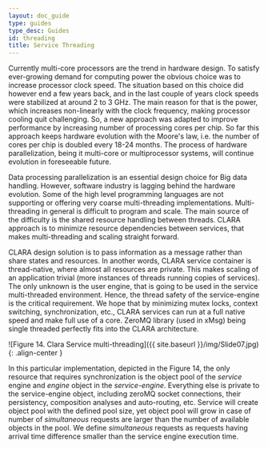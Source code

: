 ```yaml
---
layout: doc_guide
type: guides
type_desc: Guides
id: threading
title: Service Threading
---
```


Currently multi-core processors are the trend in hardware design.
To satisfy ever-growing demand for computing power
the obvious choice was to increase processor clock speed.
The situation based on this choice did however end a few years back,
and in the last couple of years clock speeds were stabilized at around 2 to 3 GHz.
The main reason for that is the power,
which increases non-linearly with the clock frequency,
making processor cooling quit challenging.
So, a new approach was adapted to improve performance
by increasing number of processing cores per chip.
So far this approach keeps hardware evolution with the Moore's law,
i.e. the number of cores per chip is doubled every 18-24 months.
The process of hardware parallelization,
being it multi-core or multiprocessor systems,
will continue evolution in foreseeable future.

Data processing parallelization is an essential design choice for Big data handling.
However, software industry is lagging behind the hardware evolution.
Some of the high level programming languages are not supporting
or offering very coarse multi-threading implementations.
Multi-threading in general is difficult to program and scale.
The main source of the difficulty is the shared resource handling between threads.
CLARA approach is to minimize resource dependencies between services,
that makes multi-threading and scaling straight forward.

CLARA design solution is to pass information as a message
rather than share states and resources.
In another words, CLARA service container is thread-native,
where almost all resources are private.
This makes scaling of an application trivial
(more instances of threads running copies of services).
The only unknown is the user engine,
that is going to be used in the service multi-threaded environment.
Hence, the thread safety of the service-engine is the critical requirement.
We hope that by minimizing mutex locks, context switching, synchronization, etc.,
CLARA services can run at a full native speed and make full use of a core.
ZeroMQ library (used in xMsg) being single threaded
perfectly fits into the CLARA architecture.

![Figure 14. Clara Service multi-threading]({{ site.baseurl }}/img/Slide07.jpg){: .align-center }

In this particular implementation, depicted in the Figure 14,
the only resource that requires synchronization
is the object pool of the *service* engine and *engine* object in the *service-engine*.
Everything else is private to the service-engine object,
including zeroMQ socket connections, their persistency,
composition analyses and auto-routing, etc.
Service will create object pool with the defined pool size,
yet object pool will grow in case of number of *simultaneous* requests
are larger than the number of available objects in the pool.
We define *simultaneous* requests as requests having arrival time difference
smaller than the service engine execution time.
